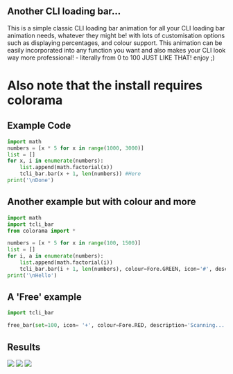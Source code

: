 ## Another CLI loading bar...

This is a simple classic CLI loading bar animation for all your CLI loading bar
animation needs, whatever they might be! with lots of customisation options such as displaying percentages, and colour support. This animation can be easily incorporated into any function you want and also makes your CLI look way more professional! - literally from 0 to 100 JUST LIKE THAT!
enjoy ;)

# Also note that the install requires colorama

## Example Code
```python
import math
numbers = [x * 5 for x in range(1000, 3000)]
list = []
for x, i in enumerate(numbers):
    list.append(math.factorial(x))
    tcli_bar.bar(x + 1, len(numbers)) #Here
print('\nDone')
```
## Another example but with colour and more
```python
import math
import tcli_bar
from colorama import *

numbers = [x * 5 for x in range(100, 1500)]
list = []
for i, a in enumerate(numbers):
    list.append(math.factorial(i))
    tcli_bar.bar(i + 1, len(numbers), colour=Fore.GREEN, icon='#', description='Uploading...', show_percent=False)
print('\nHello')
```

## A 'Free' example
```python
import tcli_bar

free_bar(set=100, icon= '+', colour=Fore.RED, description='Scanning...')
```
## Results
![](https://raw.githubusercontent.com/Anderneku1/images/main/example.png)
![](https://raw.githubusercontent.com/Anderneku1/images/main/example2.png)
![](https://raw.githubusercontent.com/Anderneku1/images/main/example3.png)
